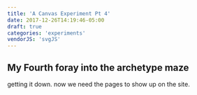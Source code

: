 ```yaml
---
title: 'A Canvas Experiment Pt 4'
date: 2017-12-26T14:19:46-05:00
draft: true
categories: 'experiments'
vendorJS: 'svgJS'
---
```


## My Fourth foray into the archetype maze

getting it down. now we need the pages to show up on the site.
